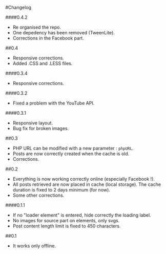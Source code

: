 #Changelog

####0.4.2
* Re organised the repo.
* One depedency has been removed (TweenLite).
* Corrections in the Facebook part.

##0.4
* Responsive corrections.
* Added .CSS and .LESS files.

####0.3.4
* Responsive corrections.

####0.3.2
* Fixed a problem with the YouTube API.

####0.3.1
* Responsive layout.
* Bug fix for broken images.

##0.3
* PHP URL can be modified with a new parameter : `phpURL`.
* Posts are now correctly created when the cache is old.
* Corrections.

##0.2
* Everything is now working correctly online (especially Facebook !).
* All posts retrieved are now placed in cache (local storage). The cache duration is fixed to 2 days minimum (for now).
* Some other corrections.

####0.1.1
* If no "loader element" is entered, hide correctly the loading label.
* No images for source part on elements, only svgs.
* Post content length limit is fixed to 450 characters.

##0.1
* It works only offline.
